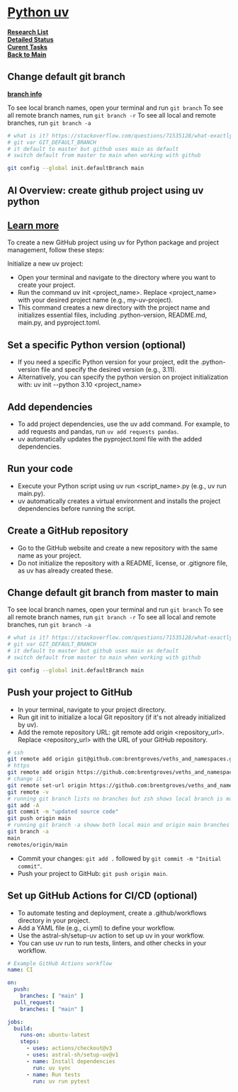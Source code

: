 # **[Python uv](https://www.datacamp.com/tutorial/python-uv)**

**[Research List](../../../../research_list.md)**\
**[Detailed Status](../../../../../a_status/detailed_status.md)**\
**[Curent Tasks](../../../../../a_status/current_tasks.md)**\
**[Back to Main](../../../../../README.md)**

## Change default git branch

**[branch info](https://graphite.dev/guides/git-branch-not-showing-all-branches)**

To see local branch names, open your terminal and run `git branch`
To see all remote branch names, run `git branch -r`
To see all local and remote branches, run `git branch -a`

```bash
# what is it? https://stackoverflow.com/questions/71535128/what-exactly-is-the-default-git-branch
# git var GIT_DEFAULT_BRANCH
# it default to master but github uses main as default 
# switch default from master to main when working with github

git config --global init.defaultBranch main
```

## AI Overview: create github project using uv python

## **[Learn more](https://blog.devops.dev/ci-cd-with-github-actions-vs-jenkins-a-detailed-comparison-8c8ceded0205#:~:text=Continuous%20Integration%20(CI)%20is%20the%20practice%20of,repository%2C%20followed%20by%20automated%20builds%20and%20tests.)**

To create a new GitHub project using uv for Python package and project management, follow these steps:

Initialize a new uv project:

- Open your terminal and navigate to the directory where you want to create your project.
- Run the command uv init <project_name>. Replace <project_name> with your desired project name (e.g., my-uv-project).
- This command creates a new directory with the project name and initializes essential files, including .python-version, README.md, main.py, and pyproject.toml.

## Set a specific Python version (optional)

- If you need a specific Python version for your project, edit the .python-version file and specify the desired version (e.g., 3.11).
- Alternatively, you can specify the python version on project initialization with: uv init --python 3.10 <project_name>

## Add dependencies

- To add project dependencies, use the uv add command. For example, to add requests and pandas, run `uv add requests pandas`.
- uv automatically updates the pyproject.toml file with the added dependencies.

## Run your code

- Execute your Python script using uv run <script_name>.py (e.g., uv run main.py).
- uv automatically creates a virtual environment and installs the project dependencies before running the script.

## Create a GitHub repository

- Go to the GitHub website and create a new repository with the same name as your project.
- Do not initialize the repository with a README, license, or .gitignore file, as uv has already created these.

## Change default git branch from master to main

To see local branch names, open your terminal and run `git branch`
To see all remote branch names, run `git branch -r`
To see all local and remote branches, run `git branch -a`

```bash
# what is it? https://stackoverflow.com/questions/71535128/what-exactly-is-the-default-git-branch
# git var GIT_DEFAULT_BRANCH
# it default to master but github uses main as default 
# switch default from master to main when working with github

git config --global init.defaultBranch main
```

## Push your project to GitHub

- In your terminal, navigate to your project directory.
- Run git init to initialize a local Git repository (if it's not already initialized by uv).
- Add the remote repository URL: git remote add origin <repository_url>. Replace <repository_url> with the URL of your GitHub repository.

```bash
# ssh
git remote add origin git@github.com:brentgroves/veths_and_namespaces.git
# https
git remote add origin https://github.com:brentgroves/veths_and_namespaces.git
# change it
git remote set-url origin https://github.com:brentgroves/veths_and_namespaces.git
git remote -v
# running git branch lists no branches but zsh shows local branch is main
git add -A
git commit -m "updated source code"
git push origin main
# running git branch -a showw both local main and origin main branches now
git branch -a
main
remotes/origin/main
```

- Commit your changes: `git add .` followed by `git commit -m "Initial commit"`.
- Push your project to GitHub: `git push origin main`.

## Set up GitHub Actions for CI/CD (optional)

- To automate testing and deployment, create a .github/workflows directory in your project.
- Add a YAML file (e.g., ci.yml) to define your workflow.
- Use the astral-sh/setup-uv action to set up uv in your workflow.
- You can use uv run to run tests, linters, and other checks in your workflow.

```yaml
# Example GitHub Actions workflow
name: CI

on:
  push:
    branches: [ "main" ]
  pull_request:
    branches: [ "main" ]

jobs:
  build:
    runs-on: ubuntu-latest
    steps:
      - uses: actions/checkout@v3
      - uses: astral-sh/setup-uv@v1
      - name: Install dependencies
        run: uv sync
      - name: Run tests
        run: uv run pytest
```
